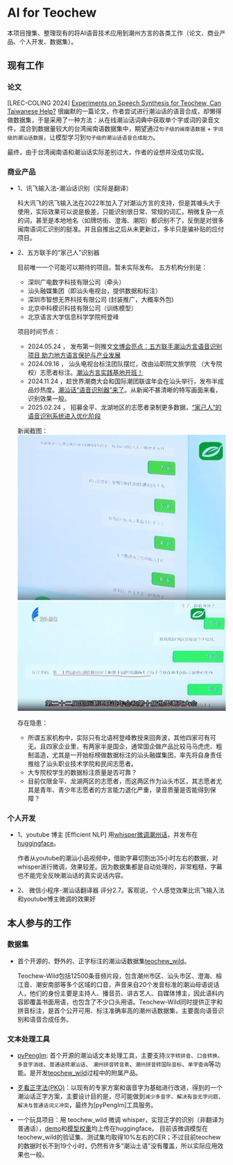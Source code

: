
# AI for Teochew

本项目搜集、整理现有的将AI语音技术应用到潮州方言的各类工作（论文、商业产品、个人开发、数据集）。

## 现有工作

### 论文

[LREC-COLING 2024] [Experiments on Speech Synthesis for Teochew, Can Taiwanese Help?](https://aclanthology.org/2024.lrec-main.598.pdf) 
很幽默的一篇论文，作者尝试进行潮汕话的语音合成，却懒得做数据集，于是采用了一种方法：从在线潮汕话词典中获取单个字或词的录音文件，混合到数据量较大的台湾闽南语数据集中，期望通过`句子级的闽南语数据` + `字词级的潮汕话数据`，让模型学习到`句子级的潮汕话语音合成能力`。 

最终，由于台湾闽南语和潮汕话实际差别过大，作者的设想并没成功实现。


### 商业产品

- 1、讯飞输入法-潮汕话识别（实际是翻译）
  
    科大讯飞的讯飞输入法在2022年加入了对潮汕方言的支持，但是其噱头大于使用，实际效果可以说是极差，只能识别很日常、常规的词汇，稍微复杂一点的词，甚至是本地地名（如牌坊街、澄海、潮阳）都识别不了，反倒是对很多闽南语词汇识别的挺准。并且自推出之后从未更新过，多半只是骗补贴的应付项目。

- 2、五方联手的“家己人”识别器

    目前唯一一个可能可以期待的项目。暂未实际发布。
    五方机构分别是：
    -   深圳广电数字科技有限公司（牵头）
    -   汕头融媒集团（即汕头电视台，提供数据和标注）
    -   深圳市智想无界科技有限公司 (封装推广，大概率外包)
    -   北京中科模识科技有限公司（训练模型）
    -   北京语言大学信息科学学院柯登峰

    项目时间节点：
    -  2024.05.24 ， 发布第一则推文[文博会亮点：五方联手潮汕方言语音识别项目 助力地方语言保护与产业发展](https://mp.weixin.qq.com/s/nUjGZrHRQ8ObFSJMNhOo-w)
    -  2024.09.16 ， 汕头电视台标注团队摆烂，改由汕职院文旅学院 （大专院校）志愿者标注。[潮汕方言实践基地开班！](https://mp.weixin.qq.com/s/M_i__zDDsm8sCWvO1x4bsA) 
    -  2024.11.24 ，趁世界潮商大会和国际潮团联谊年会在汕头举行，发布半成品炒热度。[潮汕话“语音识别器”来了](https://mp.weixin.qq.com/s/FTfiWC-8IVZQxvt7GhCCMA)。从新闻不甚清晰的特写画面来看，识别效果一般。
    -  2025.02.24 ， 招募金平、龙湖地区的志愿者录制更多数据，[“家己人”的语音识别系统进入优化阶段](https://mp.weixin.qq.com/s/yOwXN5f4fBqZ4osZcaIXeA)

    新闻截图：
        ![image](./data/rec_1.jpg)
        ![image](./data/rec_2.jpg)

    存在隐患：
    -    所谓五家机构中，实际只有北语柯登峰教授来回奔波，其他四家可有可无。且四家企业里，有两家半是国企，通常国企做产品比较马马虎虎、粗制滥造，尤其是一开始标榜做数据标注的汕头融媒集团，率先将自身责任推给了汕头职业技术学院和民间志愿者。
    -    大专院校学生的数据标注质量是否可靠？
    -    目前仅限金平、龙湖两区的志愿者，而这两区作为汕头市区，其志愿者尤其是青年、青少年志愿者的方言能力退化严重，录音质量是否能得到保障？



### 个人开发

- 1、youtube 博主 [Efficient NLP] 用[whisper微调潮州话](https://www.youtube.com/watch?v=JH_78KmP4Zk)，并发布在[huggingface](https://huggingface.co/efficient-nlp/teochew-whisper-medium)。
    
    作者从youtube的潮汕小品视频中，借助字幕切割出35小时左右的数据，对whisper进行微调，效果较差。因为数据集都是自动处理的，非常粗糙，字幕也不能完全反映潮汕话的真实说话内容。

- 2、 微信小程序-潮汕话翻译器
    [](./data/cs_trs.jpg)
    评分2.7。客观说，个人感觉效果比讯飞输入法和youtube博主微调的效果好


## 本人参与的工作

### 数据集

- 首个开源的、野外的、正字标注的潮汕话数据集[teochew_wild](https://huggingface.co/datasets/panlr/teochew_wild)。 

    Teochew-Wild包括12500条音频片段，包含潮州市区、汕头市区、澄海、榕江音、潮安南部等多个区域的口音，声音来自20个发音标准的潮汕母语说话人，他们的身份主要是主持人、播音员、讲古艺人、自媒体博主，因此语料内容即覆盖书面用语，也包含了不少口头用语。Teochew-Wild同时提供正字和拼音标注，是首个公开可用、标注准确率高的潮州话数据集，主要面向语音识别和语音合成任务。


### 文本处理工具

- [pyPengIm](https://github.com/p1an-lin-jung/teochew-g2p): 首个开源的潮汕话文本处理工具，主要支持`汉字转拼音`、`口音转换`、`多音字消歧`、`普通话转潮汕话`、 `潮州拼音转音素`、`潮州拼音转国际音标`、`单字查询`等功能。是开发[teochew_wild](https://huggingface.co/datasets/panlr/teochew_wild)过程中的附属产品。

- [歹看正字法(PKO)](https://github.com/p1an-lin-jung/teochew-g2p/tree/master/doc/readme.md)：以现有的专家方案和谐音字为基础进行改进，得到的一个潮汕话正字方案，主要设计目的是，尽可能做到`减少多音字`、`解决有音无字问题`、`解决与普通话词义冲突`，最终为[pyPengIm]工具服务。


- 一个玩具项目：用 teochew_wild 微调 whisper，实现正字的识别（非翻译为普通话），[demo](https://huggingface.co/spaces/panlr/teochew_whisper)和[模型权重](https://huggingface.co/panlr/whisper-finetune-teochew)均上传在huggingface。 目前该微调模型在teochew_wild的验证集、测试集均取得10%左右的CER；不过目前teochew的数据时长不到19个小时，仍然有许多“潮汕土语”没有覆盖，所以实际应用效果也一般。
